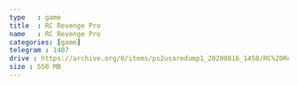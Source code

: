 ```yaml
---
type   : game
title  : RC Revenge Pro
name   : RC Revenge Pro
categories: [game]
telegram : 1407
drive : https://archive.org/0/items/ps2usaredump1_20200816_1458/RC%20Revenge%20Pro.7z
size : 550 MB
---
```




